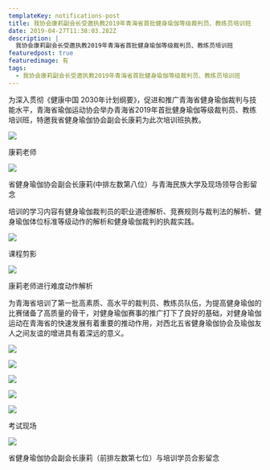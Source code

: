 ```yaml
---
templateKey: notifications-post
title: 我协会康莉副会长受邀执教2019年青海省首批健身瑜伽等级裁判员、教练员培训班
date: 2019-04-27T11:38:03.282Z
description: |
  我协会康莉副会长受邀执教2019年青海省首批健身瑜伽等级裁判员、教练员培训班
featuredpost: true
featuredimage: 有
tags:
  - 我协会康莉副会长受邀执教2019年青海省首批健身瑜伽等级裁判员、教练员培训班
---
```


  为深入贯彻《健康中国 2030年计划纲要》，促进和推广青海省健身瑜伽裁判与技能水平，青海省瑜伽运动协会举办青海省2019年首批健身瑜伽等级裁判员、教练培训班，特邀我省健身瑜伽协会副会长康莉为此次培训班执教。

![](https://demotry.oss-cn-beijing.aliyuncs.com/%E6%88%91%E5%8D%8F%E4%BC%9A%E5%BA%B7%E8%8E%89%E5%89%AF%E4%BC%9A%E9%95%BF%E5%8F%97%E9%82%80%E6%89%A7%E6%95%992019%E5%B9%B4%E9%9D%92%E6%B5%B7%E7%9C%81%E9%A6%96%E6%89%B9%E5%81%A5%E8%BA%AB%E7%91%9C%E4%BC%BD%E7%AD%89%E7%BA%A7%E8%A3%81%E5%88%A4%E5%91%98%E3%80%81%E6%95%99%E7%BB%83%E5%91%98%E5%9F%B9%E8%AE%AD%E7%8F%AD%20%20%20/1.jpg)

康莉老师

![](https://demotry.oss-cn-beijing.aliyuncs.com/%E6%88%91%E5%8D%8F%E4%BC%9A%E5%BA%B7%E8%8E%89%E5%89%AF%E4%BC%9A%E9%95%BF%E5%8F%97%E9%82%80%E6%89%A7%E6%95%992019%E5%B9%B4%E9%9D%92%E6%B5%B7%E7%9C%81%E9%A6%96%E6%89%B9%E5%81%A5%E8%BA%AB%E7%91%9C%E4%BC%BD%E7%AD%89%E7%BA%A7%E8%A3%81%E5%88%A4%E5%91%98%E3%80%81%E6%95%99%E7%BB%83%E5%91%98%E5%9F%B9%E8%AE%AD%E7%8F%AD%20%20%20/2.jpg)

省健身瑜伽协会副会长康莉(中排左数第八位）与青海民族大学及现场领导合影留念

  培训的学习内容有健身瑜伽裁判员的职业道德解析、竞赛规则与裁判法的解析、健身瑜伽体位标准等级动作的解析和健身瑜伽裁判的执裁实践。

![](https://demotry.oss-cn-beijing.aliyuncs.com/%E6%88%91%E5%8D%8F%E4%BC%9A%E5%BA%B7%E8%8E%89%E5%89%AF%E4%BC%9A%E9%95%BF%E5%8F%97%E9%82%80%E6%89%A7%E6%95%992019%E5%B9%B4%E9%9D%92%E6%B5%B7%E7%9C%81%E9%A6%96%E6%89%B9%E5%81%A5%E8%BA%AB%E7%91%9C%E4%BC%BD%E7%AD%89%E7%BA%A7%E8%A3%81%E5%88%A4%E5%91%98%E3%80%81%E6%95%99%E7%BB%83%E5%91%98%E5%9F%B9%E8%AE%AD%E7%8F%AD%20%20%20/3.jpg)

课程剪影

![](https://demotry.oss-cn-beijing.aliyuncs.com/%E6%88%91%E5%8D%8F%E4%BC%9A%E5%BA%B7%E8%8E%89%E5%89%AF%E4%BC%9A%E9%95%BF%E5%8F%97%E9%82%80%E6%89%A7%E6%95%992019%E5%B9%B4%E9%9D%92%E6%B5%B7%E7%9C%81%E9%A6%96%E6%89%B9%E5%81%A5%E8%BA%AB%E7%91%9C%E4%BC%BD%E7%AD%89%E7%BA%A7%E8%A3%81%E5%88%A4%E5%91%98%E3%80%81%E6%95%99%E7%BB%83%E5%91%98%E5%9F%B9%E8%AE%AD%E7%8F%AD%20%20%20/4.jpg)

康莉老师进行难度动作解析

为青海省培训了第一批高素质、高水平的裁判员、教练员队伍，为提高健身瑜伽的比赛储备了高质量的骨干，对健身瑜伽赛事的推广打下了良好的基础，对健身瑜伽运动在青海省的快速发展有着重要的推动作用，对西北五省健身瑜伽协会及瑜伽友人之间友谊的增进具有着深远的意义。

![](https://demotry.oss-cn-beijing.aliyuncs.com/%E6%88%91%E5%8D%8F%E4%BC%9A%E5%BA%B7%E8%8E%89%E5%89%AF%E4%BC%9A%E9%95%BF%E5%8F%97%E9%82%80%E6%89%A7%E6%95%992019%E5%B9%B4%E9%9D%92%E6%B5%B7%E7%9C%81%E9%A6%96%E6%89%B9%E5%81%A5%E8%BA%AB%E7%91%9C%E4%BC%BD%E7%AD%89%E7%BA%A7%E8%A3%81%E5%88%A4%E5%91%98%E3%80%81%E6%95%99%E7%BB%83%E5%91%98%E5%9F%B9%E8%AE%AD%E7%8F%AD%20%20%20/5.jpg)

![](https://demotry.oss-cn-beijing.aliyuncs.com/%E6%88%91%E5%8D%8F%E4%BC%9A%E5%BA%B7%E8%8E%89%E5%89%AF%E4%BC%9A%E9%95%BF%E5%8F%97%E9%82%80%E6%89%A7%E6%95%992019%E5%B9%B4%E9%9D%92%E6%B5%B7%E7%9C%81%E9%A6%96%E6%89%B9%E5%81%A5%E8%BA%AB%E7%91%9C%E4%BC%BD%E7%AD%89%E7%BA%A7%E8%A3%81%E5%88%A4%E5%91%98%E3%80%81%E6%95%99%E7%BB%83%E5%91%98%E5%9F%B9%E8%AE%AD%E7%8F%AD%20%20%20/6.jpg)

![](https://demotry.oss-cn-beijing.aliyuncs.com/%E6%88%91%E5%8D%8F%E4%BC%9A%E5%BA%B7%E8%8E%89%E5%89%AF%E4%BC%9A%E9%95%BF%E5%8F%97%E9%82%80%E6%89%A7%E6%95%992019%E5%B9%B4%E9%9D%92%E6%B5%B7%E7%9C%81%E9%A6%96%E6%89%B9%E5%81%A5%E8%BA%AB%E7%91%9C%E4%BC%BD%E7%AD%89%E7%BA%A7%E8%A3%81%E5%88%A4%E5%91%98%E3%80%81%E6%95%99%E7%BB%83%E5%91%98%E5%9F%B9%E8%AE%AD%E7%8F%AD%20%20%20/7.jpg)

![](https://demotry.oss-cn-beijing.aliyuncs.com/%E6%88%91%E5%8D%8F%E4%BC%9A%E5%BA%B7%E8%8E%89%E5%89%AF%E4%BC%9A%E9%95%BF%E5%8F%97%E9%82%80%E6%89%A7%E6%95%992019%E5%B9%B4%E9%9D%92%E6%B5%B7%E7%9C%81%E9%A6%96%E6%89%B9%E5%81%A5%E8%BA%AB%E7%91%9C%E4%BC%BD%E7%AD%89%E7%BA%A7%E8%A3%81%E5%88%A4%E5%91%98%E3%80%81%E6%95%99%E7%BB%83%E5%91%98%E5%9F%B9%E8%AE%AD%E7%8F%AD%20%20%20/8.jpg)

![](https://demotry.oss-cn-beijing.aliyuncs.com/%E6%88%91%E5%8D%8F%E4%BC%9A%E5%BA%B7%E8%8E%89%E5%89%AF%E4%BC%9A%E9%95%BF%E5%8F%97%E9%82%80%E6%89%A7%E6%95%992019%E5%B9%B4%E9%9D%92%E6%B5%B7%E7%9C%81%E9%A6%96%E6%89%B9%E5%81%A5%E8%BA%AB%E7%91%9C%E4%BC%BD%E7%AD%89%E7%BA%A7%E8%A3%81%E5%88%A4%E5%91%98%E3%80%81%E6%95%99%E7%BB%83%E5%91%98%E5%9F%B9%E8%AE%AD%E7%8F%AD%20%20%20/9.jpg)

考试现场

![](https://demotry.oss-cn-beijing.aliyuncs.com/%E6%88%91%E5%8D%8F%E4%BC%9A%E5%BA%B7%E8%8E%89%E5%89%AF%E4%BC%9A%E9%95%BF%E5%8F%97%E9%82%80%E6%89%A7%E6%95%992019%E5%B9%B4%E9%9D%92%E6%B5%B7%E7%9C%81%E9%A6%96%E6%89%B9%E5%81%A5%E8%BA%AB%E7%91%9C%E4%BC%BD%E7%AD%89%E7%BA%A7%E8%A3%81%E5%88%A4%E5%91%98%E3%80%81%E6%95%99%E7%BB%83%E5%91%98%E5%9F%B9%E8%AE%AD%E7%8F%AD%20%20%20/10.jpg)

省健身瑜伽协会副会长康莉（前排左数第七位）与培训学员合影留念
